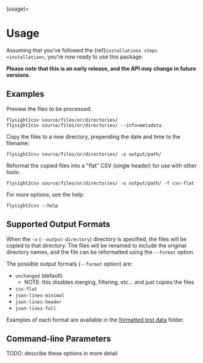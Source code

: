 (usage)=

# Usage

Assuming that you've followed the {ref}`installations steps <installation>`, you're now ready to use this package.

**Please note that this is an early release, and the API may change in future versions.**

## Examples

Preview the files to be processed:

```shell
flysight2csv source/files/or/directories/
flysight2csv source/files/or/directories/ --info=metadata
```

Copy the files to a new directory, prepending the date and time to the filename:

```shell
flysight2csv source/files/or/directories/ -o output/path/
```

Reformat the copied files into a "flat" CSV (single header) for use with other tools:

```shell
flysight2csv source/files/or/directories/ -o output/path/ -f csv-flat
```

For more options, see the help:

```shell
flysight2csv --help
```

## Supported Output Formats

When the `-o` (`--output-directory`) directory is specified, the files will be copied to that directory. The files will
be renamed to include the original directory names, and the file can be reformatted using the `--format` option.

The possible output formats (`--format` option) are:

- `unchanged` (default)
  - NOTE: this disables merging, filtering, etc... and just copies the files
- `csv-flat`
- `json-lines-minimal`
- `json-lines-header`
- `json-lines-full`

Examples of each format are available in
the [formatted test data](https://github.com/yoleg/flysight2csv/tree/main/tests/data/formatted/expected) folder.

## Command-line Parameters

TODO: describe these options in more detail

<div style="font-family: monospace">

```{include} ../tests/data/cli_expected/help.txt

```

</div>
